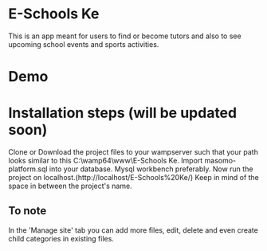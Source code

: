 # E-Schools Ke
This is an app meant for users to find or become tutors and also to see upcoming school events and sports activities.

# Demo

# Installation steps (will be updated soon)
Clone or Download the project files to your wampserver such that your path looks similar to this C:\wamp64\www\E-Schools Ke.
Import masomo-platform.sql into your database. Mysql workbench preferably.
Now run the project on localhost.(http://localhost/E-Schools%20Ke/) Keep in mind of the space in between the project's name.

## To note
In the 'Manage site' tab you can add more files, edit, delete and even create child categories in existing files.



